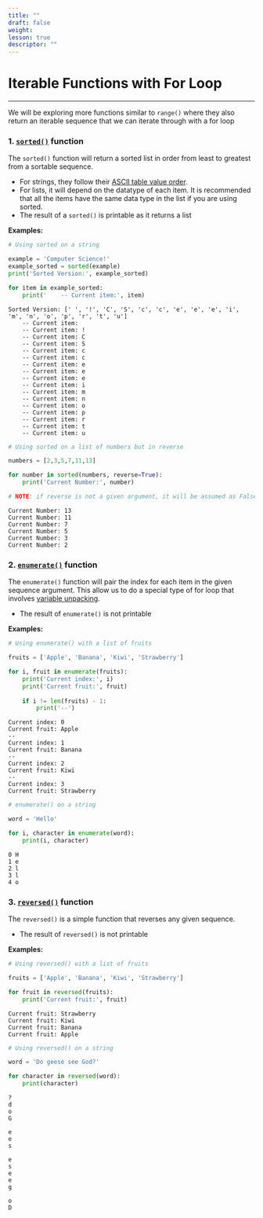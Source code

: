 ```yaml
---
title: ""
draft: false
weight:
lesson: true
descriptor: ""
---
```


# Iterable Functions with For Loop
---

We will be exploring more functions similar to ```range()``` where they also return an iterable sequence that we can iterate through with a for loop

### 1. [```sorted()```](https://docs.python.org/3/library/functions.html#sorted) function

The ```sorted()``` function will return a sorted list in order from least to greatest from a sortable sequence.

- For strings, they follow their [ASCII table value order](http://www.asciitable.com/).
- For lists, it will depend on the datatype of each item. It is recommended that all the items have the same data type in the list if you are using sorted.
- The result of a ```sorted()``` is printable as it returns a list

__Examples:__


```python
# Using sorted on a string

example = 'Computer Science!'
example_sorted = sorted(example)
print('Sorted Version:', example_sorted)

for item in example_sorted:
    print('    -- Current item:', item)
```

    Sorted Version: [' ', '!', 'C', 'S', 'c', 'c', 'e', 'e', 'e', 'i', 'm', 'n', 'o', 'p', 'r', 't', 'u']
        -- Current item:  
        -- Current item: !
        -- Current item: C
        -- Current item: S
        -- Current item: c
        -- Current item: c
        -- Current item: e
        -- Current item: e
        -- Current item: e
        -- Current item: i
        -- Current item: m
        -- Current item: n
        -- Current item: o
        -- Current item: p
        -- Current item: r
        -- Current item: t
        -- Current item: u



```python
# Using sorted on a list of numbers but in reverse

numbers = [2,3,5,7,11,13]

for number in sorted(numbers, reverse=True):
    print('Current Number:', number)

# NOTE: if reverse is not a given argument, it will be assumed as False
```

    Current Number: 13
    Current Number: 11
    Current Number: 7
    Current Number: 5
    Current Number: 3
    Current Number: 2


### 2. [```enumerate()```](https://docs.python.org/3/library/functions.html#enumerate) function

The ```enumerate()``` function will pair the index for each item in the given sequence argument. This allow us to do a special type of for loop that involves [variable unpacking](https://www.geeksforgeeks.org/unpacking-a-tuple-in-python/).

- The result of ```enumerate()``` is not printable

__Examples:__


```python
# Using enumerate() with a list of fruits

fruits = ['Apple', 'Banana', 'Kiwi', 'Strawberry']

for i, fruit in enumerate(fruits):
    print('Current index:', i)
    print('Current fruit:', fruit)
    
    if i != len(fruits) - 1:
        print('--')
```

    Current index: 0
    Current fruit: Apple
    --
    Current index: 1
    Current fruit: Banana
    --
    Current index: 2
    Current fruit: Kiwi
    --
    Current index: 3
    Current fruit: Strawberry



```python
# enumerate() on a string

word = 'Hello'

for i, character in enumerate(word):
    print(i, character)
```

    0 H
    1 e
    2 l
    3 l
    4 o


### 3. [```reversed()```](https://docs.python.org/3/library/functions.html#reversed) function

The ```reversed()``` is a simple function that reverses any given sequence.

- The result of ```reversed()``` is not printable

__Examples:__


```python
# Using reversed() with a list of fruits

fruits = ['Apple', 'Banana', 'Kiwi', 'Strawberry']

for fruit in reversed(fruits):
    print('Current fruit:', fruit)

```

    Current fruit: Strawberry
    Current fruit: Kiwi
    Current fruit: Banana
    Current fruit: Apple



```python
# Using reversed() on a string

word = 'Do geese see God?'

for character in reversed(word):
    print(character)
```

    ?
    d
    o
    G
     
    e
    e
    s
     
    e
    s
    e
    e
    g
     
    o
    D

